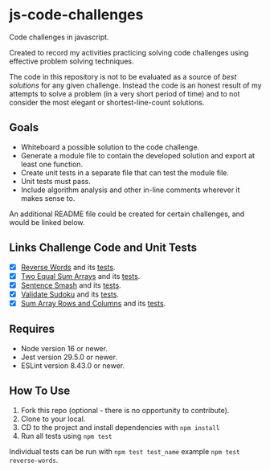 # js-code-challenges

Code challenges in javascript.

Created to record my activities practicing solving code challenges using effective problem solving techniques.

The code in this repository is not to be evaluated as a source of _best solutions_ for any given challenge. Instead the code is an honest result of my attempts to solve a problem (in a very short period of time) and to not consider the most elegant or shortest-line-count solutions.

## Goals

- Whiteboard a possible solution to the code challenge.
- Generate a module file to contain the developed solution and export at least one function.
- Create unit tests in a separate file that can test the module file.
- Unit tests must pass.
- Include algorithm analysis and other in-line comments wherever it makes sense to.

An additional README file could be created for certain challenges, and would be linked below.

## Links Challenge Code and Unit Tests

- [x] [Reverse Words](./challenges/reverse-words.js) and its [tests](./challenges/__tests__/test-reverse-words.js).
- [x] [Two Equal Sum Arrays](./challenges/twoSetsOfEqualSum.js) and its [tests](./challenges/__tests__/test-twoSetsOfEqualSum.js).
- [x] [Sentence Smash](./challenges/sentenceSmash.js) and its [tests](./challenges/__tests__/test-sentenceSmash.js).
- [x] [Validate Sudoku](./challenges/validate-sudoku-solution.js) and its [tests](./challenges/__tests__/test-validateSudokuSolution.js).
- [x] [Sum Array Rows and Columns](./challenges/row-col-sums.js) and its [tests](./challenges/__tests__/test-row-col-sums.js).

## Requires

- Node version 16 or newer.
- Jest version 29.5.0 or newer.
- ESLint version 8.43.0 or newer.

## How To Use

1. Fork this repo (optional - there is no opportunity to contribute).
1. Clone to your local.
1. CD to the project and install dependencies with `npm install`
1. Run all tests using `npm test`

Individual tests can be run with `npm test test_name` example `npm test reverse-words`.
